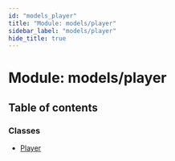 ```yaml
---
id: "models_player"
title: "Module: models/player"
sidebar_label: "models/player"
hide_title: true
---
```


# Module: models/player

## Table of contents

### Classes

- [Player](../classes/models/player.player.md)
